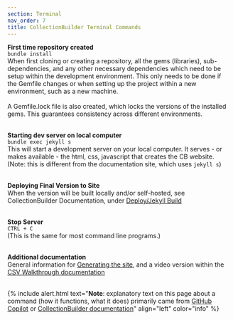 ```yaml
---
section: Terminal
nav_order: 7
title: CollectionBuilder Terminal Commands
---
```


**First time repository created**<br>
`bundle install`<br>
When first cloning or creating a repository, all the gems (libraries), sub-dependencies, and any other necessary dependencies which need to be setup within the development environment. This only needs to be done if the Gemfile changes or when setting up the project within a new environment, such as a new machine.
<br><br>
A Gemfile.lock file is also created, which locks the versions of the installed gems. This guarantees consistency across different environments. 
<br><br>  

**Starting dev server on local computer**<br>
`bundle exec jekyll s` <br>This will start a development server on your local computer. It serves - or makes available - the html, css, javascript that creates the CB website. (Note: this is different from the documentation site, which uses `jekyll s`)
<br><br>  

**Deploying Final Version to Site**<br>
When the version will be built locally and/or self-hosted, see CollectionBuilder Documentation, under [Deploy/Jekyll Build](https://collectionbuilder.github.io/cb-docs/docs/deploy/build/)  
<br>

**Stop Server**<br>
`CTRL + C` <br>
(This is the same for most command line programs.)  
<br>

**Additional documentation**<br>
General information for [Generating the site](https://collectionbuilder.github.io/cb-docs/docs/repository/generate), and a video version within the [CSV Walkthrough documentation](https://collectionbuilder.github.io/cb-docs/docs/walkthroughs/csv-walkthrough/#13-run-the-bundle-exec-jekyll-serve-command-to-generate-your-site-video-version)
<br><br>


{% include alert.html text="**Note**: explanatory text on this page about a command (how it functions, what it does) primarily came from [GitHub Copilot](https://github.com/features/copilot) or [CollectionBuilder documentation](https://collectionbuilder.github.io/cb-docs/)" align="left" color="info" %}

